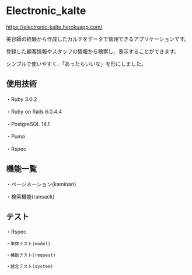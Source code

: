 # Electronic_kalte

https://electronic-kalte.herokuapp.com/

美容師の経験から作成したカルテをデータで管理できるアプリケーションです。

登録した顧客情報やスタッフの情報から検索し、表示することができます。

シンプルで使いやすく、「あったらいいな」を形にしました。

## 使用技術

・Ruby 3.0.2

・Ruby on Rails 6.0.4.4

・PostgreSQL 14.1

・Puma

・Rspec

## 機能一覧

  ・ページネーション(kaminari)

  ・検索機能(ransack)

## テスト

  ・Rspec

    ・単体テスト(model)

    ・機能テスト(request)

    ・結合テスト(system)


